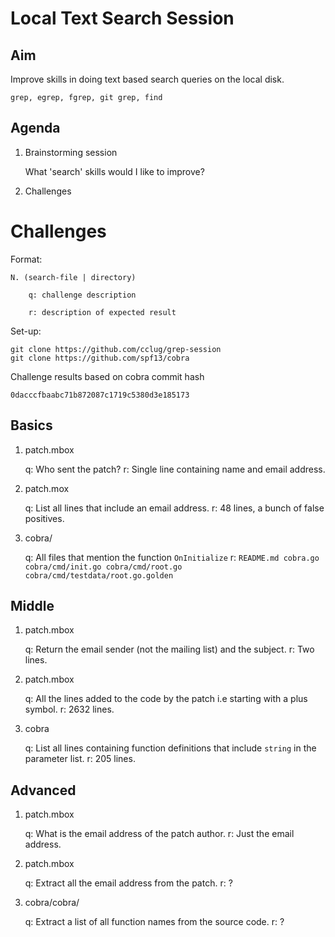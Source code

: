 Local Text Search Session
=========================

Aim
---

Improve skills in doing text based search queries on the local disk.

    grep, egrep, fgrep, git grep, find

Agenda
------

1. Brainstorming session

    What 'search' skills would I like to improve?

2. Challenges

Challenges
==========

Format:

    N. (search-file | directory)

    	q: challenge description

    	r: description of expected result


Set-up:

    git clone https://github.com/cclug/grep-session
    git clone https://github.com/spf13/cobra

Challenge results based on cobra commit hash

    0dacccfbaabc71b872087c1719c5380d3e185173

Basics
------

1. patch.mbox

    q: Who sent the patch?
    r: Single line containing name and email address.
    
2. patch.mox

    q: List all lines that include an email address.
    r: 48 lines, a bunch of false positives.

2. cobra/

    q: All files that mention the function `OnInitialize`
    r: ```
    	README.md
	    cobra.go
	    cobra/cmd/init.go
	    cobra/cmd/root.go
        cobra/cmd/testdata/root.go.golden
	    ```

Middle
------

1. patch.mbox

    q: Return the email sender (not the mailing list) and the subject.
    r: Two lines.

2. patch.mbox

    q: All the lines added to the code by the patch i.e starting with a plus symbol.
    r: 2632 lines.

3. cobra

    q: List all lines containing function definitions that include `string` in the parameter list.
    r: 205 lines.

Advanced
--------

1. patch.mbox

    q: What is the email address of the patch author.
    r: Just the email address.

2. patch.mbox

    q: Extract all the email address from the patch.
    r: ?

3. cobra/cobra/

    q: Extract a list of all function names from the source code.
    r: ?
